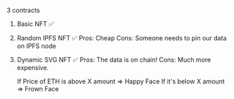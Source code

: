 3 contracts

1. Basic NFT ✅

2. Random IPFS NFT ✅
    Pros: Cheap
    Cons: Someone needs to pin our data on IPFS node

3. Dynamic SVG NFT ✅
    Pros: The data is on chain!
    Cons: Much more expensive.

    If Price of ETH is above X amount => Happy Face 
    If it's below X amount => Frown Face
    